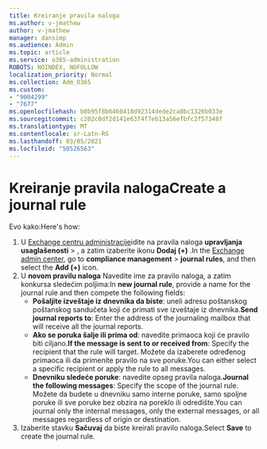 ```yaml
---
title: Kreiranje pravila naloga
ms.author: v-jmathew
author: v-jmathew
manager: dansimp
ms.audience: Admin
ms.topic: article
ms.service: o365-administration
ROBOTS: NOINDEX, NOFOLLOW
localization_priority: Normal
ms.collection: Adm_O365
ms.custom:
- "9004299"
- "7677"
ms.openlocfilehash: b0b95f8b6460418d92314dede2ca8bc1326b033e
ms.sourcegitcommit: c202c0df2d141e63f4f7eb13a56efbfc2f57348f
ms.translationtype: MT
ms.contentlocale: sr-Latn-RS
ms.lasthandoff: 03/05/2021
ms.locfileid: "50526563"
---
```

# <a name="create-a-journal-rule"></a><span data-ttu-id="44ec8-102">Kreiranje pravila naloga</span><span class="sxs-lookup"><span data-stu-id="44ec8-102">Create a journal rule</span></span>

<span data-ttu-id="44ec8-103">Evo kako:</span><span class="sxs-lookup"><span data-stu-id="44ec8-103">Here's how:</span></span>

1. <span data-ttu-id="44ec8-104">U [Exchange centru administracije](https://go.microsoft.com/fwlink/p/?linkid=2059104)idite na pravila naloga **upravljanja usaglašenosti**  >  , a zatim izaberite ikonu **Dodaj (+)** .</span><span class="sxs-lookup"><span data-stu-id="44ec8-104">In the [Exchange admin center](https://go.microsoft.com/fwlink/p/?linkid=2059104), go to **compliance management** > **journal rules**, and then select the **Add (+)** icon.</span></span>
2. <span data-ttu-id="44ec8-105">U **novom pravilu naloga** Navedite ime za pravilo naloga, a zatim konkursa sledećim poljima:</span><span class="sxs-lookup"><span data-stu-id="44ec8-105">In **new journal rule**, provide a name for the journal rule and then compete the following fields:</span></span>  
    - <span data-ttu-id="44ec8-106">**Pošaljite izveštaje iz dnevnika da biste**: uneli adresu poštanskog poštanskog sandučeta koji će primati sve izveštaje iz dnevnika.</span><span class="sxs-lookup"><span data-stu-id="44ec8-106">**Send journal reports to**: Enter the address of the journaling mailbox that will receive all the journal reports.</span></span>  
    - <span data-ttu-id="44ec8-107">**Ako se poruka šalje ili prima od**: navedite primaoca koji će pravilo biti ciljano.</span><span class="sxs-lookup"><span data-stu-id="44ec8-107">**If the message is sent to or received from**: Specify the recipient that the rule will target.</span></span> <span data-ttu-id="44ec8-108">Možete da izaberete određenog primaoca ili da primenite pravilo na sve poruke.</span><span class="sxs-lookup"><span data-stu-id="44ec8-108">You can either select a specific recipient or apply the rule to all messages.</span></span>  
    - <span data-ttu-id="44ec8-109">**Dnevniku sledeće poruke**: navedite opseg pravila naloga.</span><span class="sxs-lookup"><span data-stu-id="44ec8-109">**Journal the following messages**: Specify the scope of the journal rule.</span></span> <span data-ttu-id="44ec8-110">Možete da budete u dnevniku samo interne poruke, samo spoljne poruke ili sve poruke bez obzira na poreklo ili odredište.</span><span class="sxs-lookup"><span data-stu-id="44ec8-110">You can journal only the internal messages, only the external messages, or all messages regardless of origin or destination.</span></span>
3. <span data-ttu-id="44ec8-111">Izaberite stavku **Sačuvaj** da biste kreirali pravilo naloga.</span><span class="sxs-lookup"><span data-stu-id="44ec8-111">Select **Save** to create the journal rule.</span></span>
